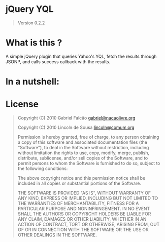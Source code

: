 # jQuery YQL
> Version 0.2.2

# What is this ?

A simple jQuery plugin that queries Yahoo's YQL, fetch the results
through JSONP, and calls success callback with the results.

# In a nutshell:
  <script type="text/javascript" src="jquery.yql.js"></script>
  <script type="text/javascript">
    $(function(){
      $.yql(
        "SELECT * FROM github.repo WHERE id='#{username}' AND repo='#{repository}'",
        {
          username: "gabrielfalcao",
          repository: "jquery-yql"
        },
        function (data) {
            if (data.results.repository["open-issues"].content > 0) {
                alert("Hey dude, you should check out your new issues!");
            }
        }
      );
     });
  </script>

# License

> Copyright (C) 2010  Gabriel Falcão <gabriel@nacaolivre.org>
>
> Copyright (C) 2010  Lincoln de Sousa <lincoln@comum.org>
>
> Permission is hereby granted, free of charge, to any person
> obtaining a copy of this software and associated documentation
> files (the "Software"), to deal in the Software without
> restriction, including without limitation the rights to use,
> copy, modify, merge, publish, distribute, sublicense, and/or sell
> copies of the Software, and to permit persons to whom the
> Software is furnished to do so, subject to the following
> conditions:
>
> The above copyright notice and this permission notice shall be
> included in all copies or substantial portions of the Software.
>
> THE SOFTWARE IS PROVIDED "AS IS", WITHOUT WARRANTY OF ANY KIND,
> EXPRESS OR IMPLIED, INCLUDING BUT NOT LIMITED TO THE WARRANTIES
> OF MERCHANTABILITY, FITNESS FOR A PARTICULAR PURPOSE AND
> NONINFRINGEMENT. IN NO EVENT SHALL THE AUTHORS OR COPYRIGHT
> HOLDERS BE LIABLE FOR ANY CLAIM, DAMAGES OR OTHER LIABILITY,
> WHETHER IN AN ACTION OF CONTRACT, TORT OR OTHERWISE, ARISING
> FROM, OUT OF OR IN CONNECTION WITH THE SOFTWARE OR THE USE OR
> OTHER DEALINGS IN THE SOFTWARE.
